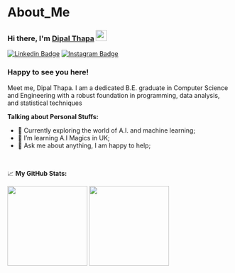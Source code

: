 # About_Me


### Hi there, I'm <a href="https://skillcourse.in" target="_blank">Dipal Thapa</a> <img src="https://media.giphy.com/media/hvRJCLFzcasrR4ia7z/giphy.gif" width="25px">

[![Linkedin Badge](https://img.shields.io/badge/-LinkedIn-0e76a8?style=flat-square&logo=Linkedin&logoColor=white)](https://www.linkedin.com/in/dipal-thapa-b0470a34b?utm_source=share&utm_campaign=share_via&utm_content=profile&utm_medium=ios_app)
[![Instagram Badge](https://img.shields.io/badge/-Instagram-e4405f?style=flat-square&logo=Instagram&logoColor=white)](https://www.instagram.com/dipal.thapa.7?igsh=NnZzZTc0cnZ0YzQz&utm_source=qr)


### Happy to see you here! 

Meet me, Dipal Thapa. I am a dedicated B.E. graduate in Computer Science and Engineering with a robust foundation in 
programming, data analysis, and statistical techniques
  

**Talking about Personal Stuffs:**

- 🤖 Currently exploring the world of A.I. and machine learning;
- 🚀 I’m learning A.I Magics in UK;
- 💬 Ask me about anything, I am happy to help;



</br>

📈 **My GitHub Stats:**

<p>
  <img height="180em" src="https://github-readme-stats.vercel.app/api?username=Dipal101&show_icons=true&hide_border=true&&count_private=true&include_all_commits=true" />
  <img height="180em" src="https://github-readme-stats.vercel.app/api/top-langs/?username=Dipal101&exclude_repo=KNN-Image-Classification&show_icons=true&hide_border=true&layout=compact&langs_count=8"/>
</p>

